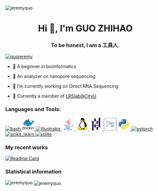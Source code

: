 <p align="left"> <img src="https://komarev.com/ghpvc/?username=jeremyquo&label=Profile%20views&color=0e75b6&style=flat" alt="jeremyquo" /> </p>
<h1 align="center">Hi 👋, I'm GUO ZHIHAO </h1>
<h3 align="center">To be honest, I am a 工具人.</h3>
<p align="left"> <a href="https://twitter.com/quojeremy" target="blank"><img src="https://img.shields.io/twitter/follow/quojeremy?logo=twitter&style=for-the-badge" alt="quojeremy" /></a> </p>

- 🌱 A beginner in bioinformatics

- 🤔 An analyzer on nanopore sequencing

- 🔭 I’m currently working on Direct RNA Sequencing

- 🥼 Currently a member of <a class="navigation-title" href="https://lrslab.github.io/">LRSlab@CityU </a>

<h3 align="left">Languages and Tools:</h3>
<p align="left"> <a href="https://www.gnu.org/software/bash/" target="_blank" rel="noreferrer"> <img src="https://www.vectorlogo.zone/logos/gnu_bash/gnu_bash-icon.svg" alt="bash" width="40" height="40"/> </a> <a href="https://www.docker.com/" target="_blank" rel="noreferrer"> <img src="https://raw.githubusercontent.com/devicons/devicon/master/icons/docker/docker-original-wordmark.svg" alt="docker" width="40" height="40"/> </a> <a href="https://www.adobe.com/in/products/illustrator.html" target="_blank" rel="noreferrer"> <img src="https://www.vectorlogo.zone/logos/adobe_illustrator/adobe_illustrator-icon.svg" alt="illustrator" width="40" height="40"/> </a> <a href="https://www.java.com" target="_blank" rel="noreferrer"> <img src="https://raw.githubusercontent.com/devicons/devicon/master/icons/java/java-original.svg" alt="java" width="40" height="40"/> </a> <a href="https://www.linux.org/" target="_blank" rel="noreferrer"> <img src="https://raw.githubusercontent.com/devicons/devicon/master/icons/linux/linux-original.svg" alt="linux" width="40" height="40"/> </a> <a href="https://pandas.pydata.org/" target="_blank" rel="noreferrer"> <img src="https://raw.githubusercontent.com/devicons/devicon/2ae2a900d2f041da66e950e4d48052658d850630/icons/pandas/pandas-original.svg" alt="pandas" width="40" height="40"/> </a> <a href="https://www.photoshop.com/en" target="_blank" rel="noreferrer"> <img src="https://raw.githubusercontent.com/devicons/devicon/master/icons/photoshop/photoshop-line.svg" alt="photoshop" width="40" height="40"/> </a> <a href="https://www.python.org" target="_blank" rel="noreferrer"> <img src="https://raw.githubusercontent.com/devicons/devicon/master/icons/python/python-original.svg" alt="python" width="40" height="40"/> </a> <a href="https://pytorch.org/" target="_blank" rel="noreferrer"> <img src="https://www.vectorlogo.zone/logos/pytorch/pytorch-icon.svg" alt="pytorch" width="40" height="40"/> </a> <a href="https://scikit-learn.org/" target="_blank" rel="noreferrer"> <img src="https://upload.wikimedia.org/wikipedia/commons/0/05/Scikit_learn_logo_small.svg" alt="scikit_learn" width="40" height="40"/> </a> <a href="https://www.sqlite.org/" target="_blank" rel="noreferrer"> <img src="https://www.vectorlogo.zone/logos/sqlite/sqlite-icon.svg" alt="sqlite" width="40" height="40"/> </a> </p>

<h3 align="left">My recent works</h3>

[![Readme Card](https://github-readme-stats.vercel.app/api/pin/?username=lrslab&repo=nanoCEM)](https://github.com/lrslab/nanoCEM)


<h3 align="left">Statistical information</h3>
<p><img align="left" src="https://github-readme-stats.vercel.app/api/top-langs?username=jeremyquo&show_icons=true&locale=en&layout=donut" alt="jeremyquo" height="200" /></p>

<p>&nbsp;<img align="center" src="https://github-readme-stats.vercel.app/api?username=jeremyquo&show_icons=true&locale=en" alt="jeremyquo" height="200"/></p>
